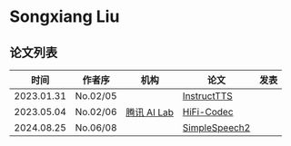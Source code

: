 # Songxiang Liu

## 论文列表

| 时间 | 作者序 | 机构 | 论文 | 发表 |
|:-:|:-:|---|---|---|
| 2023.01.31 | No.02/05 | | [InstructTTS](../Models/Prompt/2023.01.31_InstructTTS.md) |
| 2023.05.04 | No.02/06 | [腾讯 AI Lab](../Institutions/CHN-TecentAI.md) | [HiFi-Codec](../Models/Speech_Neural_Codec/2023.05.04_HiFi-Codec.md) | 
| 2024.08.25 | No.06/08 | | [SimpleSpeech2](../Models/Diffusion/2024.08.25_SimpleSpeech2.md) |
